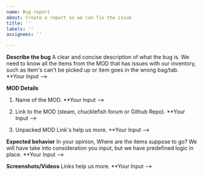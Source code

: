 ```yaml
---
name: Bug report
about: Create a report so we can fix the issue
title: ''
labels: ''
assignees: ''

---
```


**Describe the bug**
A clear and concise description of what the bug is. We need to know all the items from the MOD that has issues with our inventory, such as item's can't be picked up or item goes in the wrong bag/tab. **Your Input -->



**MOD Details**

1. Name of the MOD. **Your Input -->

2. Link to the MOD (steam, chucklefish forum or Github Repo). **Your Input -->

3. Unpacked MOD Link's help us more. **Your Input -->

**Expected behavior**
In your opinion, Where are the items suppose to go? We will have take into consideration you input, but we have predefined logic in place. **Your Input -->

**Screenshots/Videos**
Links help us more. **Your Input -->
